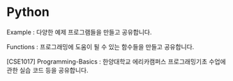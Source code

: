 # Python
Example : 다양한 예제 프로그램들을 만들고 공유합니다.

Functions : 프로그래밍에 도움이 될 수 있는 함수들을 만들고 공유합니다.

[CSE1017] Programming-Basics : 한양대학교 에리카캠퍼스 프로그래밍기초 수업에 관한 실습 코드 등을 공유합니다.
